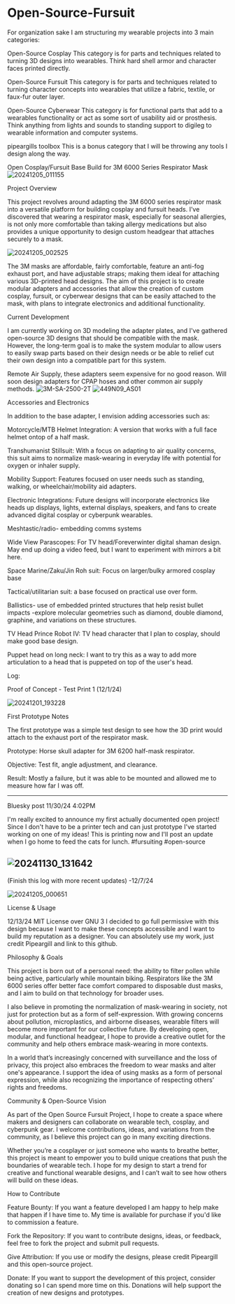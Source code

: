 # Open-Source-Fursuit

For organization sake I am structuring my wearable projects into 3 main categories:

Open-Source Cosplay 
This category is for parts and techniques related to turning 3D designs into wearables. Think hard shell armor and character faces printed directly.

Open-Source Fursuit
This category is for parts and techniques related to turning character concepts into wearables that utilize a fabric, textile, or faux-fur outer layer. 

Open-Source Cyberwear 
This category is for functional parts that add to a wearables functionality or act as some sort of usability aid or prosthesis. Think anything from lights and sounds to standing support to digileg to wearable information and computer systems.

pipeargills toolbox
This is a bonus category that I will be throwing any tools I design along the way.

Open Cosplay/Fursuit Base Build for 3M 6000 Series Respirator Mask 
![20241205_011155](https://github.com/user-attachments/assets/896af129-97d1-4a42-aae2-ec2b246f2b39)

Project Overview 

This project revolves around adapting the 3M 6000 series respirator mask into a versatile platform for building cosplay and fursuit heads. I’ve discovered that wearing a respirator mask, especially for seasonal allergies, is not only more comfortable than taking allergy medications but also provides a unique opportunity to design custom headgear that attaches securely to a mask. 

![20241205_002525](https://github.com/user-attachments/assets/47b576f2-f4ef-4e54-b902-d0645ce54abf)


The 3M masks are affordable, fairly comfortable, feature an anti-fog exhaust port, and have adjustable straps; making them ideal for attaching various 3D-printed head designs. The aim of this project is to create modular adapters and accessories that allow the creation of custom cosplay, fursuit, or cyberwear designs that can be easily attached to the mask, with plans to integrate electronics and additional functionality. 

Current Development 

I am currently working on 3D modeling the adapter plates, and I've gathered open-source 3D designs that should be compatible with the mask. However, the long-term goal is to make the system modular to allow users to easily swap parts based on their design needs or be able to relief cut their own design into a compatible part for this system.

Remote Air Supply, these adapters seem expensive for no good reason. Will soon design adapters for CPAP hoses and other common air supply methods.
![3M-SA-2500-2T](https://github.com/user-attachments/assets/b87b4359-a478-446e-b752-7f95c2917cf1)
![449N09_AS01](https://github.com/user-attachments/assets/131754bf-49d7-4a22-9b09-74cc93862436)


Accessories and Electronics 

In addition to the base adapter, I envision adding accessories such as: 

Motorcycle/MTB Helmet Integration: A version that works with a full face helmet ontop of a half mask.

Transhumanist Stillsuit: With a focus on adapting to air quality concerns, this suit aims to normalize mask-wearing in everyday life with potential for oxygen or inhaler supply.

Mobility Support: Features focused on user needs such as standing, walking, or wheelchair/mobility aid adapters.

Electronic Integrations: Future designs will incorporate electronics like heads up displays, lights, external displays, speakers, and fans to create advanced digital cosplay or cyberpunk wearables.

Meshtastic/radio- embedding comms systems

Wide View Parascopes: For TV head/Foreverwinter digital shaman design. May end up doing a video feed, but I want to experiment with mirrors a bit here. 

Space Marine/Zaku/Jin Roh suit: Focus on larger/bulky armored cosplay base

Tactical/utilitarian suit: a base focused on practical use over form.

Ballistics- use of embedded printed structures that help resist bullet impacts -explore molecular geometries such as diamond, double diamond, graphine, and variations on these structures.

TV Head Prince Robot IV: TV head character that I plan to cosplay, should make good base design.

Puppet head on long neck: I want to try this as a way to add more articulation to a head that is puppeted on top of the user's head.


Log:

Proof of Concept - Test Print 1 (12/1/24) 

![20241201_193228](https://github.com/user-attachments/assets/7fa09887-2368-43ce-a3f5-a60393812566)


First Prototype Notes

The first prototype was a simple test design to see how the 3D print would attach to the exhaust port of the respirator mask. 

Prototype: Horse skull adapter for 3M 6200 half-mask respirator. 

Objective: Test fit, angle adjustment, and clearance.

Result: Mostly a failure, but it was able to be mounted and allowed me to measure how far I was off.

------
Bluesky post 11/30/24 4:02PM

I'm really excited to announce my first actually documented open project! Since I don't have to be a printer tech and can just prototype I've started working on one of my ideas! This is printing now and I'll post an update when I go home to feed the cats for lunch. #fursuiting #open-source

![20241130_131642](https://github.com/user-attachments/assets/71881af0-2d24-4d69-a35f-065385fb03ce)
-------------



(Finish this log with more recent updates) -12/7/24

![20241205_000651](https://github.com/user-attachments/assets/459c6dd3-2de3-4ef2-a570-5e367fa49309)

License & Usage

12/13/24 MIT License over GNU 3
I decided to go full permissive with this design because I want to make these concepts accessible and I want to build my reputation as a designer. You can absolutely use my work, just credit Pipeargill and link to this github.

Philosophy & Goals

This project is born out of a personal need: the ability to filter pollen while being active, particularly while mountain biking. Respirators like the 3M 6000 series offer better face comfort compared to disposable dust masks, and I aim to build on that technology for broader uses.

I also believe in promoting the normalization of mask-wearing in society, not just for protection but as a form of self-expression. With growing concerns about pollution, microplastics, and airborne diseases, wearable filters will become more important for our collective future. By developing open, modular, and functional headgear, I hope to provide a creative outlet for the community and help others embrace mask-wearing in more contexts.

In a world that’s increasingly concerned with surveillance and the loss of privacy, this project also embraces the freedom to wear masks and alter one's appearance. I support the idea of using masks as a form of personal expression, while also recognizing the importance of respecting others' rights and freedoms.

Community & Open-Source Vision

As part of the Open Source Fursuit Project, I hope to create a space where makers and designers can collaborate on wearable tech, cosplay, and cyberpunk gear. I welcome contributions, ideas, and variations from the community, as I believe this project can go in many exciting directions.

Whether you’re a cosplayer or just someone who wants to breathe better, this project is meant to empower you to build unique creations that push the boundaries of wearable tech. I hope for my design to start a trend for creative and functional wearable designs, and I can’t wait to see how others will build on these ideas.

How to Contribute

Feature Bounty: If you want a feature developed I am happy to help make that happen if I have time to. My time is available for purchase if you'd like to commission a feature.

Fork the Repository: If you want to contribute designs, ideas, or feedback, feel free to fork the project and submit pull requests.

Give Attribution: If you use or modify the designs, please credit Pipeargill and this open-source project.

Donate: If you want to support the development of this project, consider donating so I can spend more time on this. Donations will help support the creation of new designs and prototypes.

